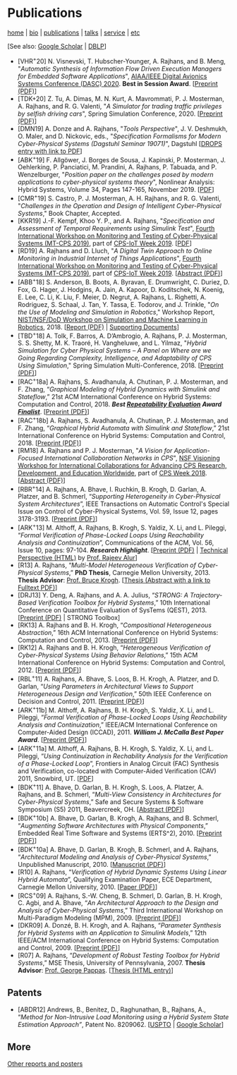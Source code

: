 # Publications
[home](index.html) \| [bio](bio.html) \| [publications](publications.html) \| [talks](talks.html) \| [service](service.html) \| [etc](etc.html)

\[See also: [Google Scholar](http://scholar.google.com/citations?user=522zploAAAAJ&hl=en) \| [DBLP](http://www.informatik.uni-trier.de/~ley/db/indices/a-tree/r/Rajhans:Akshay.html)\]
- [VHR<sup>+</sup>20] N. Visnevski, T. Hubscher-Younger, A. Rajhans, and B. Meng, "*Automatic Synthesis of Information Flow Driven Execution Managers for Embedded Software Applications*", [AIAA/IEEE Digital Avionics Systems Conference (DASC) 2020](https://2020.dasconline.org/). **Best in Session Award**. \[[Preprint (PDF)](files/papers/VisnevskiHR+_DASC20.pdf)\]
- [TDK+20] Z. Tu, A. Dimas, M. N. Kurt, A. Mavrommati, P. J. Mosterman, A. Rajhans, and R. G. Valenti, "*A Simulator for trading traffic privileges by selfish driving cars*", Spring Simulation Conference, 2020. \[[Preprint (PDF)](files/papers/TuDK+_SpringSim20.pdf)\]
- [DMN19] A. Donze and A. Rajhans, "*Tools Perspective*", J. V. Deshmukh, O. Maler, and D. Nickovic, eds., "*Specification Formalisms for Modern Cyber-Physical Systems (Dagstuhl Seminar 19071)*", Dagstuhl \[[DROPS entry with link to PDF](http://drops.dagstuhl.de/opus/volltexte/2019/10858/)\]
- [ABK<sup>+</sup>19] F. Allgöwer, J. Borges de Sousa, J. Kapinski, P. Mosterman, J. Oehlerking, P. Panciatici, M. Prandini, A. Rajhans, P. Tabuada, and P. Wenzelburger, "*Position paper on the challenges posed by modern applications to cyber-physical systems theory*", Nonlinear Analysis: Hybrid Systems, Volume 34, Pages 147-165, November 2019. \[[PDF](files/papers/AllgöwerBK+_NAHS19.pdf)\]
- [CMR<sup>+</sup>19] S. Castro, P. J. Mosterman, A. H. Rajhans, and R. G. Valenti, "*Challenges in the Operation and Design of Intelligent Cyber-Physical Systems*," Book Chapter, Accepted.
- [KKR19] J.-F. Kempf, Khoo Y. P., and A. Rajhans, "*Specification and Assessment of Temporal Requirements using Simulink Test*", [Fourth International Workshop on Monitoring and Testing of Cyber-Physical Systems (MT-CPS 2019)](https://sites.google.com/berkeley.edu/mt-cps2019), part of [CPS-IoT Week 2019](http://cpslab.cs.mcgill.ca/cpsiotweek2019/). \[[PDF](files/abstracts/KempfKR_MT-CPS_CPS-IoTWeek2019.pdf)\]
- [RD19] A. Rajhans and D. Lluch, "*A Digital Twin Approach to Online Monitoring in
Industrial Internet of Things Applications*", [Fourth International Workshop on Monitoring and Testing of Cyber-Physical Systems (MT-CPS 2019)](https://sites.google.com/berkeley.edu/mt-cps2019), part of [CPS-IoT Week 2019](http://cpslab.cs.mcgill.ca/cpsiotweek2019/). \[[Abstract (PDF)](files/abstracts/RajhansL_MT-CPS_CPS-IoTWeek2019.pdf)\]
- [ABB<sup>+</sup>18] S. Anderson, B. Boots, A. Byravan, E. Drumwright, C. Duriez, D. Fox, G. Hager, J. Hodgins, A. Jain, A. Kapoor, D. Koditschek, N. Koenig, E. Lee, C. Li, K. Liu, F. Meier, D. Negrut, A. Rajhans, L. Righetti, A. Rodriguez, S. Schaal, J. Tan, Y. Tassa, E. Todorov, and J. Trinkle, "*On the Use of Modeling and Simulation in Robotics*," Workshop Report, [NIST/NSF/DoD Workshop on Simulation and Machine Learning in Robotics](https://www.nist.gov/news-events/events/2018/04/simulation-and-machine-learning-robotics), 2018. \[[Report (PDF)](files/papers/AndersonBB+_RoboWorkshop18.pdf) \| [Supporting Documents](https://sbel.wisc.edu/simulation-in-robotics-2018/)\]
- [TBD<sup>+</sup>18] A. Tolk, F. Barros, A. D’Ambrogio, A. Rajhans, P. J. Mosterman, S. S. Shetty, M. K. Traoré, H. Vangheluwe, and L. Yilmaz, "*Hybrid Simulation for Cyber Physical Systems – A Panel on Where are we Going Regarding Complexity, Intelligence, and Adaptability of CPS Using Simulation*," Spring Simulation Multi-Conference, 2018. \[[Preprint (PDF)](files/papers/TolkBD+_SpringSim18.pdf)\]
- [RAC<sup>+</sup>18a] A. Rajhans, S. Avadhanula, A. Chutinan, P. J. Mosterman, and F. Zhang, “*Graphical Modeling of Hybrid Dynamics with Simulink and Stateflow*,” 21st ACM International Conference on Hybrid Systems: Computation and Control, 2018. **_Best [Repeatability Evaluation](https://www.hscc2018.deib.polimi.it/repeatability-evaluation) Award [Finalist](https://www.hscc2018.deib.polimi.it/award-finalists-and-winners)_**. \[[Preprint (PDF)](files/papers/RajhansAC+_HSCC18.pdf)\]
- [RAC<sup>+</sup>18b] A. Rajhans, S. Avadhanula, A. Chutinan, P. J. Mosterman, and F. Zhang, “*Graphical Hybrid Automata with Simulink and Stateflow*,” 21st International Conference on Hybrid Systems: Computation and Control, 2018. \[[Preprint (PDF)](files/abstracts/RajhansAC+_HSCC2018_demo.pdf)\]
- [RM18] A. Rajhans and P. J. Mosterman, "*A Vision for Application-Focused International Collaboration Networks in CPS*", [NSF Visioning Workshop for International Collaborations for Advancing CPS Research, Development, and Education Worldwide](https://cps-vo.org/group/cpsweek2018-intlwksp), part of [CPS Week 2018](https://cister.isep.ipp.pt/cpsweek2018/). \[[Abstract (PDF)](files/abstracts/RajhansM_VisioningWorkshop_CPSWeek2018.pdf)\]
- [RBR<sup>+</sup>14] A. Rajhans, A. Bhave, I. Ruchkin, B. Krogh, D. Garlan, A. Platzer, and B. Schmerl, “*Supporting Heterogeneity in Cyber-Physical System Architectures*”, IEEE Transactions on Automatic Control's Special Issue on Control of Cyber-Physical Systems, Vol. 59, Issue 12, pages 3178-3193. \[[Preprint (PDF)](files/papers/RajhansBR+_TAC14.pdf)\]
- [ARK<sup>+</sup>13] M. Althoff, A. Rajhans, B. Krogh, S. Yaldiz, X. Li, and L. Pileggi, “*Formal Verification of Phase-Locked Loops Using Reachability Analysis and Continuization*”, Communications of the ACM, Vol. 56, Issue 10, pages: 97-104. **_Research Highlight_**. \[[Preprint (PDF)](files/papers/AlthoffRK+_CACM13.pdf) \| [Technical Perspective (HTML)](http://cacm.acm.org/magazines/2013/10/168175-technical-perspective-can-we-verify-cyber-physical-systems) by [Prof. Rajeev Alur](https://www.cis.upenn.edu/~alur)\]
- [R13] A. Rajhans, “*Multi-Model Heterogeneous Verification of Cyber-Physical Systems*,” **PhD Thesis**, Carnegie Mellon University, 2013. **Thesis Advisor**: [Prof. Bruce Krogh](https://www.ece.cmu.edu/directory/department/faculty/K/Bruce_Krogh_89.html). \[[Thesis (Abstract with a link to Fulltext PDF)](https://kilthub.cmu.edu/articles/Multi-Model_Heterogeneous_Verification_of_Cyber-Physical_Systems/6720761)\]
- [DRJ13] Y. Deng, A. Rajhans, and A. A. Julius, “*STRONG: A Trajectory-Based Verification Toolbox for Hybrid Systems*,” 10th International Conference on Quantitative Evaluation of SysTems (QEST), 2013. \[[Preprint (PDF)](files/papers/DengRJ_QEST13.pdf) \| STRONG Toolbox\]
- [RK13] A. Rajhans and B. H. Krogh, “*Compositional Heterogeneous Abstraction*,” 16th ACM International Conference on Hybrid Systems: Computation and Control, 2013. \[[Preprint (PDF)](files/papers/RajhansK_HSCC13.pdf)\]
- [RK12] A. Rajhans and B. H. Krogh, “*Heterogeneous Verification of Cyber-Physical Systems Using Behavior Relations*,” 15th ACM International Conference on Hybrid Systems: Computation and Control, 2012. \[[Preprint (PDF)](files/papers/RajhansK_HSCC12.pdf)\]
- [RBL<sup>+</sup>11] A. Rajhans, A. Bhave, S. Loos, B. H. Krogh, A. Platzer, and D. Garlan, “*Using Parameters in Architectural Views to Support Heterogeneous Design and Verification*,” 50th IEEE Conference on Decision and Control, 2011. \[[Preprint (PDF)](files/papers/RajhansBL+_CDC11.pdf)\]
- [ARK<sup>+</sup>11b] M. Althoff, A. Rajhans, B. H. Krogh, S. Yaldiz, X. Li, and L. Pileggi, “*Formal Verification of Phase-Locked Loops Using Reachability Analysis and Continuization*,” IEEE/ACM International Conference on Computer-Aided Design (ICCAD), 2011. **_William J. McCalla Best Paper Award_**. \[[Preprint (PDF)](files/papers/AlthoffRK+_ICCAD11.pdf)\]
- [ARK<sup>+</sup>11a] M. Althoff, A. Rajhans, B. H. Krogh, S. Yaldiz, X. Li, and L. Pileggi, “*Using Continuization in Rechability Analysis for the Verification of a Phase-Locked Loop*”, Frontiers in Analog Circuit (FAC) Synthesis and Verification, co-located with Computer-Aided Verification (CAV) 2011, Snowbird, UT. \[[PDF](files/abstracts/AlthoffRK+_FAC11.pdf)\]
- [BDK<sup>+</sup>11] A. Bhave, D. Garlan, B. H. Krogh, S. Loos, A. Platzer, A. Rajhans, and B. Schmerl, “*Multi-View Consistency in Architectures for Cyber-Physical Systems*,” Safe and Secure Systems & Software Symposium (S5) 2011, Beavercreek, OH. \[[Abstract (PDF)](files/abstracts/BhaveGK+_S511.pdf)\]
- [BDK<sup>+</sup>10b] A. Bhave, D. Garlan, B. Krogh, A. Rajhans, and B. Schmerl, “*Augmenting Software Architectures with Physical Components*,” Embedded Real Time Software and Systems (ERTS^2), 2010. \[[Preprint (PDF)](files/papers/BhaveGK+_ERTS210.pdf)\]
- [BDK<sup>+</sup>10a] A. Bhave, D. Garlan, B. Krogh, B. Schmerl, and A. Rajhans, “*Architectural Modeling and Analysis of Cyber-Physical Systems*,” Unpublished Manuscript, 2010. \[[Manuscript (PDF)](files/papers/BhaveGK+_Manuscript10.pdf)\]
- [R10] A. Rajhans, “*Verification of Hybrid Dynamic Systems Using Linear Hybrid Automata*”, Qualifying Examination Paper, ECE Department, Carnegie Mellon University, 2010. \[[Paper (PDF)](files/papers/Rajhans_Qual10.pdf)\]
- [RCS<sup>+</sup>09] A. Rajhans, S.-W. Cheng, B. Schmerl, D. Garlan, B. H. Krogh, C. Agbi, and A. Bhave, “*An Architectural Approach to the Design and Analysis of Cyber-Physical Systems*,” Third International Workshop on Multi-Paradigm Modeling (MPM), 2009. \[[Preprint (PDF)](files/papers/RajhansCS+_MPM09.pdf)\]
- [DKR09] A. Donzé, B. H. Krogh, and A. Rajhans, “*Parameter Synthesis for Hybrid Systems with an Application to Simulink Models*,” 12th IEEE/ACM International Conference on Hybrid Systems: Computation and Control, 2009. \[[Preprint (PDF)](files/papers/DonzeKR_HSCC09.pdf)\]
- [R07] A. Rajhans, “*Development of Robust Testing Toolbox for Hybrid Systems*,” MSE Thesis, University of Pennsylvania, 2007. **Thesis Advisor**: [Prof. George Pappas](https://www.seas.upenn.edu/~pappasg). \[[Thesis (HTML entry)](http://dla.library.upenn.edu/dla/franklin/record.html?filter.author_creator_facet.val=Rajhans%2C%20Akshay&id=FRANKLIN_4283783&)\]

## Patents
- [ABDR12] Andrews, B., Benitez, D., Raghunathan, B., Rajhans, A., “*Method for Non-Intrusive Load Monitoring using a Hybrid System State Estimation Approach”*, Patent No. 8209062. \[[USPTO](http://patft.uspto.gov/netacgi/nph-Parser?Sect2=PTO1&Sect2=HITOFF&p=1&u=/netahtml/PTO/search-bool.html&r=1&f=G&l=50&d=PALL&RefSrch=yes&Query=PN/8209062) \| [Google Scholar](http://www.google.com/patents/US8209062?dq=info:kNjIEMTwpFgJ:scholar.google.com)\]

## More
[Other reports and posters](other-publications.html)
